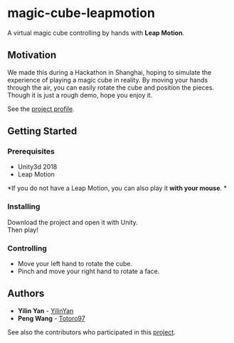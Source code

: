 # magic-cube-leapmotion

A virtual magic cube controlling by hands with **Leap Motion**.

## Motivation
We made this during a Hackathon in Shanghai, hoping to simulate the experience of playing a magic cube in reality.
By moving your hands through the air, you can easily rotate the cube and position the pieces. </br>
Though it is just a rough demo, hope you enjoy it.

See the [project profile](https://www.hackx.org/projects/71).

## Getting Started

### Prerequisites
- Unity3d 2018
- Leap Motion

*If you do not have a Leap Motion, you can also play it **with your mouse**. *

### Installing
Download the project and open it with Unity. </br>
Then play!

### Controlling
- Move your left hand to rotate the cube.
- Pinch and move your right hand to rotate a face.


## Authors
* **Yilin Yan** - [YilinYan](https://github.com/YilinYan)
* **Peng Wang** - [Totoro97](https://github.com/Totoro97)

See also the contributors who participated in this [project](https://www.hackx.org/projects/71).
